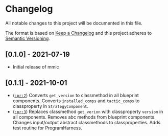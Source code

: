 # Changelog
All notable changes to this project will be documented in this file.

The format is based on [Keep a Changelog](https://keepachangelog.com/en/1.0.0/) and this project adheres to [Semantic Versioning](https://semver.org/spec/v2.0.0.html).

## [0.1.0] - 2021-07-19

- Initial release of mmic

## [0.1.1] - 2021-10-01
- ([`:pr:2`](https://github.com/MolSSI/mmic/pull/2)) Converts `get_version` to classmethod in all blueprint components. Converts `installed_comps` and `tactic_comps` to classproperty in `StrategyComponent`.
- ([`:pr:3`](https://github.com/MolSSI/mmic/pull/3)) Replaces classmethod `get_verion` with classproperty `version` in all components. Removes abc methods from blueprint components. Changes input/output abstract classmethods to classproperties. Adds test routine for ProgramHarness.
